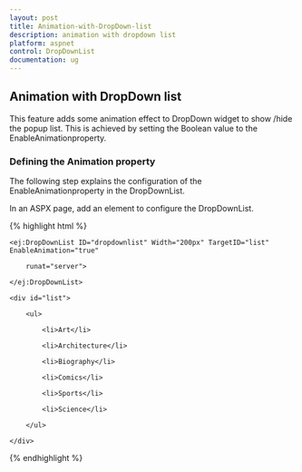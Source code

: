 ```yaml
---
layout: post
title: Animation-with-DropDown-list
description: animation with dropdown list 
platform: aspnet
control: DropDownList
documentation: ug
---
```


## Animation with DropDown list 

This feature adds some animation effect to DropDown widget to show /hide the popup list. This is achieved by setting the Boolean value to the EnableAnimationproperty.

### Defining the Animation property

The following step explains the configuration of the EnableAnimationproperty in the DropDownList.

In an ASPX page, add an element to configure the DropDownList.

{% highlight html %}

<div class="control">

    <ej:DropDownList ID="dropdownlist" Width="200px" TargetID="list" EnableAnimation="true"

        runat="server">

    </ej:DropDownList>

    <div id="list">

        <ul>

            <li>Art</li>

            <li>Architecture</li>

            <li>Biography</li>

            <li>Comics</li>

            <li>Sports</li>

            <li>Science</li>

        </ul>

    </div>

</div>



{% endhighlight %}



